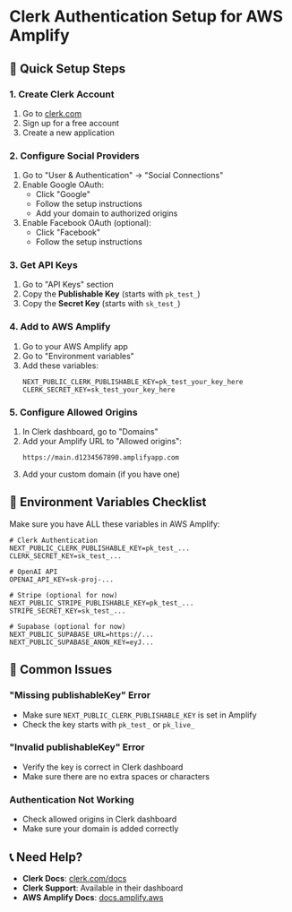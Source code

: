 # Clerk Authentication Setup for AWS Amplify

## 🚀 Quick Setup Steps

### 1. Create Clerk Account
1. Go to [clerk.com](https://clerk.com)
2. Sign up for a free account
3. Create a new application

### 2. Configure Social Providers
1. Go to "User & Authentication" → "Social Connections"
2. Enable Google OAuth:
   - Click "Google"
   - Follow the setup instructions
   - Add your domain to authorized origins
3. Enable Facebook OAuth (optional):
   - Click "Facebook"
   - Follow the setup instructions

### 3. Get API Keys
1. Go to "API Keys" section
2. Copy the **Publishable Key** (starts with `pk_test_`)
3. Copy the **Secret Key** (starts with `sk_test_`)

### 4. Add to AWS Amplify
1. Go to your AWS Amplify app
2. Go to "Environment variables"
3. Add these variables:
   ```
   NEXT_PUBLIC_CLERK_PUBLISHABLE_KEY=pk_test_your_key_here
   CLERK_SECRET_KEY=sk_test_your_key_here
   ```

### 5. Configure Allowed Origins
1. In Clerk dashboard, go to "Domains"
2. Add your Amplify URL to "Allowed origins":
   ```
   https://main.d1234567890.amplifyapp.com
   ```
3. Add your custom domain (if you have one)

## 🔧 Environment Variables Checklist

Make sure you have ALL these variables in AWS Amplify:

```
# Clerk Authentication
NEXT_PUBLIC_CLERK_PUBLISHABLE_KEY=pk_test_...
CLERK_SECRET_KEY=sk_test_...

# OpenAI API
OPENAI_API_KEY=sk-proj-...

# Stripe (optional for now)
NEXT_PUBLIC_STRIPE_PUBLISHABLE_KEY=pk_test_...
STRIPE_SECRET_KEY=sk_test_...

# Supabase (optional for now)
NEXT_PUBLIC_SUPABASE_URL=https://...
NEXT_PUBLIC_SUPABASE_ANON_KEY=eyJ...
```

## 🚨 Common Issues

### "Missing publishableKey" Error
- Make sure `NEXT_PUBLIC_CLERK_PUBLISHABLE_KEY` is set in Amplify
- Check the key starts with `pk_test_` or `pk_live_`

### "Invalid publishableKey" Error
- Verify the key is correct in Clerk dashboard
- Make sure there are no extra spaces or characters

### Authentication Not Working
- Check allowed origins in Clerk dashboard
- Make sure your domain is added correctly

## 📞 Need Help?

- **Clerk Docs**: [clerk.com/docs](https://clerk.com/docs)
- **Clerk Support**: Available in their dashboard
- **AWS Amplify Docs**: [docs.amplify.aws](https://docs.amplify.aws)
